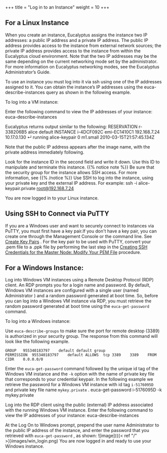 +++
title = "Log in to an Instance"
weight = 10
+++


## For a Linux Instance
When you create an instance, Eucalyptus assigns the instance two IP addresses: a public IP address and a private IP address. The public IP address provides access to the instance from external network sources; the private IP address provides access to the instance from within the Eucalyptus cloud environment. Note that the two IP addresses may be the same depending on the current networking mode set by the administrator. For more information on Eucalyptus networking modes, see the Eucalyptus Administrator’s Guide. 

To use an instance you must log into it via ssh using one of the IP addresses assigned to it. You can obtain the instance’s IP addresses using the euca-describe-instances query as shown in the following example. 

To log into a VM instance: 

Enter the following command to view the IP addresses of your instance: 
    euca-describe-instances

Eucalyptus returns output similar to the following: 
    RESERVATION	r-338206B5	alice	default
    INSTANCE	i-4DCF092C  emi-EC1410C1  192.168.7.24	  10.17.0.130 ↵ running 	alice-keypair 	0 	m1.small  2010-03-15T21:57:45.134Z

Note that the public IP address appears after the image name, with the private address immediately following. 

Look for the instance ID in the second field and write it down. Use this ID to manipulate and terminate this instance. 
{{% notice note %}}
Be sure that the security group for the instance allows SSH access. For more information, see 
{{% /notice %}}
Use SSH to log into the instance, using your private key and the external IP address. For example: 
    ssh -i alice-keypair.private root@192.168.7.24 

You are now logged in to your Linux instance. 
## Using SSH to Connect via PuTTY
If you are a Windows user and want to securely connect to instances via PuTTY, you must first have a key pair.If you don't have a key pair, you can create one through the Management Console or the command line. See [Create Key Pairs](create_keypairs.dita) . For the key pair to be used with PuTTY, convert your .pem file to a .ppk file by performing the last step in the [Creating SSH Credentials for the Master Node: Modify Your PEM File](http://docs.aws.amazon.com/emr/latest/ManagementGuide/emr-plan-access-ssh.html) procedure. 
## For a Windows Instance:
Log into Windows VM instances using a Remote Desktop Protocol (RDP) client. An RDP prompts you for a login name and password. By default, Windows VM instances are configured with a single user (named Administrator ) and a random password generated at boot time. So, before you can log into a Windows VM instance via RDP, you must retrieve the random password generated at boot time using the `euca-get-password` command. 

To log into a Windows instance: 

Use `euca-describe-groups` to make sure the port for remote desktop (3389) is authorized in your security group. The response from this command will look like the following example. 


    GROUP	955340183797	default	default group
    PERMISSION	955340183797	default	ALLOWS	tcp	3389	3389	FROM	CIDR	0.0.0.0/0

Enter the `euca-get-password` command followed by the unique id tag of the Windows VM instance and the `-k` option with the name of private key file that corresponds to your credential keypair. In the following example we retrieve the password for a Windows VM instance with id tag `i-5176095D` and private key file name `mykey.private` . 
    euca-get-password i-5176095D -k mykey.private

Log into the RDP client using the public (external) IP address associated with the running Windows VM instance. Enter the following command to view the IP addresses of your instance: 
    euca-describe-instances

At the Log On to Windows prompt, prepend the user name Administrator to the public IP address of the instance, and enter the password that you retrieved with `euca-get-password` , as shown: 
![image]({{< ref "/" >}}images/win_login.png)
You are now logged in and ready to use your Windows instance. 